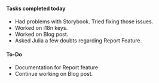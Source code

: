 #### **Tasks completed today**
   - Had problems with Storybook. Tried fixing those issues.
   - Worked on i18n keys.
   - Worked on Blog post.
   - Asked Julia a few doubts regarding Report Feature.
  
#### **To-Do**
   - Documentation for Report feature
   - Continue working on Blog post.
